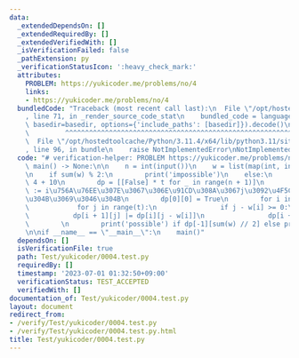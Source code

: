 ```yaml
---
data:
  _extendedDependsOn: []
  _extendedRequiredBy: []
  _extendedVerifiedWith: []
  _isVerificationFailed: false
  _pathExtension: py
  _verificationStatusIcon: ':heavy_check_mark:'
  attributes:
    PROBLEM: https://yukicoder.me/problems/no/4
    links:
    - https://yukicoder.me/problems/no/4
  bundledCode: "Traceback (most recent call last):\n  File \"/opt/hostedtoolcache/Python/3.11.4/x64/lib/python3.11/site-packages/onlinejudge_verify/documentation/build.py\"\
    , line 71, in _render_source_code_stat\n    bundled_code = language.bundle(stat.path,\
    \ basedir=basedir, options={'include_paths': [basedir]}).decode()\n          \
    \         ^^^^^^^^^^^^^^^^^^^^^^^^^^^^^^^^^^^^^^^^^^^^^^^^^^^^^^^^^^^^^^^^^^^^^^^^^^^^^^^^^\n\
    \  File \"/opt/hostedtoolcache/Python/3.11.4/x64/lib/python3.11/site-packages/onlinejudge_verify/languages/python.py\"\
    , line 96, in bundle\n    raise NotImplementedError\nNotImplementedError\n"
  code: "# verification-helper: PROBLEM https://yukicoder.me/problems/no/4\n\ndef\
    \ main() -> None:\n\n    n = int(input())\n    w = list(map(int, input().split()))\n\
    \n    if sum(w) % 2:\n        print('impossible')\n    else:\n        t = 10 **\
    \ 4 + 10\n        dp = [[False] * t for _ in range(n + 1)]\n        # dp[i][j]\
    \ := i\u756A\u76EE\u307E\u3067\u306E\u91CD\u308A\u3067j\u3092\u4F5C\u308C\u308B\
    \u304B\u3069\u3046\u304B\n        dp[0][0] = True\n        for i in range(n):\n\
    \            for j in range(t):\n                if j - w[i] >= 0:\n         \
    \           dp[i + 1][j] |= dp[i][j - w[i]]\n                dp[i + 1][j] |= dp[i][j]\n\
    \        \n        print('possible') if dp[-1][sum(w) // 2] else print('impossible')\n\
    \n\nif __name__ == \"__main__\":\n    main()"
  dependsOn: []
  isVerificationFile: true
  path: Test/yukicoder/0004.test.py
  requiredBy: []
  timestamp: '2023-07-01 01:32:50+09:00'
  verificationStatus: TEST_ACCEPTED
  verifiedWith: []
documentation_of: Test/yukicoder/0004.test.py
layout: document
redirect_from:
- /verify/Test/yukicoder/0004.test.py
- /verify/Test/yukicoder/0004.test.py.html
title: Test/yukicoder/0004.test.py
---
```

